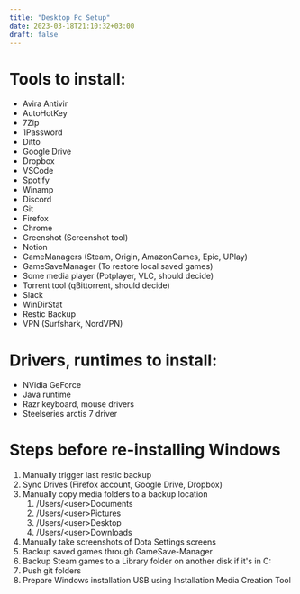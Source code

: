 ```yaml
---
title: "Desktop Pc Setup"
date: 2023-03-18T21:10:32+03:00
draft: false
---
```


# Tools to install:
- Avira Antivir
- AutoHotKey
- 7Zip
- 1Password
- Ditto
- Google Drive
- Dropbox
- VSCode
- Spotify
- Winamp
- Discord
- Git
- Firefox
- Chrome
- Greenshot (Screenshot tool)
- Notion
- GameManagers (Steam, Origin, AmazonGames, Epic, UPlay)
- GameSaveManager (To restore local saved games)
- Some media player (Potplayer, VLC, should decide)
- Torrent tool (qBittorrent, should decide)
- Slack
- WinDirStat
- Restic Backup
- VPN (Surfshark, NordVPN)

# Drivers, runtimes to install:
- NVidia GeForce
- Java runtime
- Razr keyboard, mouse drivers
- Steelseries arctis 7 driver

# Steps before re-installing Windows
1. Manually trigger last restic backup
1. Sync Drives (Firefox account, Google Drive, Dropbox)
1. Manually copy media folders to a backup location
    1. /Users/\<user\>Documents
    1. /Users/\<user\>Pictures
    1. /Users/\<user\>Desktop
    1. /Users/\<user\>Downloads
1. Manually take screenshots of Dota Settings screens
1. Backup saved games through GameSave-Manager
1. Backup Steam games to a Library folder on another disk if it's in C:
1. Push git folders
1. Prepare Windows installation USB using Installation Media Creation Tool